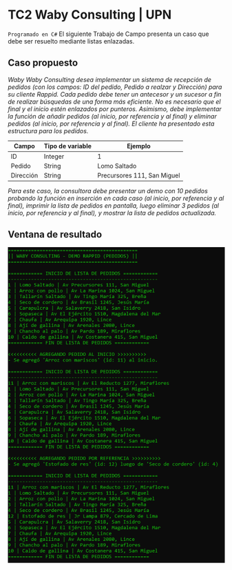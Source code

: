 # TC2 Waby Consulting | UPN  
`Programado en C#`
El siguiente Trabajo de Campo presenta un caso que debe ser resuelto mediante listas enlazadas.    

## Caso propuesto    

*Waby Waby Consulting desea implementar un sistema de recepción de pedidos (con los campos: ID del pedido, Pedido a realzar y Dirección) para su cliente Rappid. Cada 
pedido debe tener un antecesor y un sucesor a fin de realizar búsquedas de una forma más eficiente. No es necesario que el final y el inicio estén enlazados por punteros. 
Asimismo, debe implementar la función de añadir pedidos (al inicio, por referencia y al final) y eliminar pedidos (al inicio, por referencia y al final). 
El cliente ha presentado esta estructura para los pedidos.*    

| Campo      | Tipo de variable | Ejemplo                     |
|------------|------------------|-----------------------------|
| ID         | Integer          | 1                           |
| Pedido     | String           | Lomo Saltado                |
| Dirección  | String           | Precursores 111, San Miguel |  

*Para este caso, la consultora debe presentar un demo con 10 pedidos probando la función en inserción en cada caso (al inicio, por referencia y al final), imprimir la lista de 
pedidos en pantalla, luego eliminar 3 pedidos (al inicio, por referencia y al final), y mostrar la lista de pedidos actualizada.*    

## Ventana de resultado    

![Ventana de resultado](https://github.com/jsalvadorz/loading-images/raw/main/sch_01.png)
